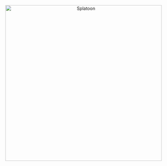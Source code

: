
<div style="text-align: center;">
    <img src="https://user-images.githubusercontent.com/3529490/194695642-39b0e9dd-0094-4f02-8b2c-68a5445577fa.jpg" alt="Splatoon" width="500" height="500">
</div>